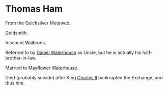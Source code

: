 
# Thomas Ham

From the Quicksilver Metaweb.

Goldsmith.

Viscount Walbrook.

Referred to by [Daniel Waterhouse](/daniel-waterhouse) as Uncle, but he is actually his half-brother-in-law.

Married to [Mayflower Waterhouse](/stephenson-neal-quicksilver-mayflower-waterhouse-ham).

Died (probably suicide) after King [Charles II](/charles-ii) bankrupted the Exchange, and thus him.
